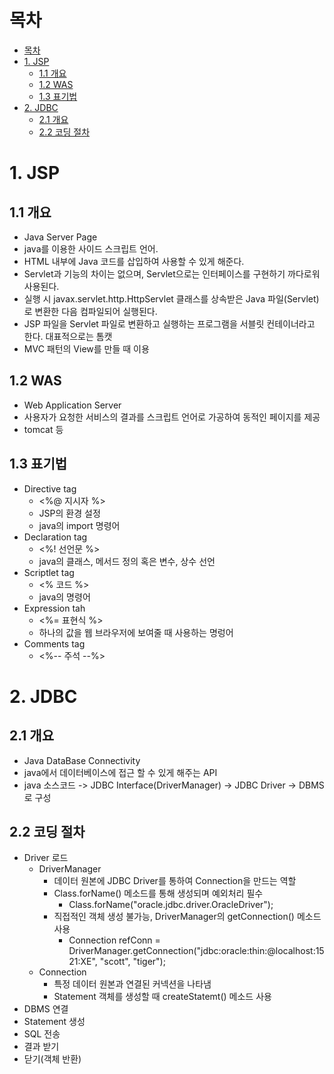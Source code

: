 # 목차
<!-- TOC -->

- [목차](#목차)
- [1. JSP](#1-jsp)
  - [1.1 개요](#11-개요)
  - [1.2 WAS](#12-was)
  - [1.3 표기법](#13-표기법)
- [2. JDBC](#2-jdbc)
  - [2.1 개요](#21-개요)
  - [2.2 코딩 절차](#22-코딩-절차)

<!-- /TOC -->
# 1. JSP

## 1.1 개요
* Java Server Page
* java를 이용한 사이드 스크립트 언어.
* HTML 내부에 Java 코드를 삽입하여 사용할 수 있게 해준다.
* Servlet과 기능의 차이는 없으며, Servlet으로는 인터페이스를 구현하기 까다로워 사용된다.
* 실행 시 javax.servlet.http.HttpServlet 클래스를 상속받은 Java 파일(Servlet)로 변환한 다음 컴파일되어 실행된다.
* JSP 파일을 Servlet 파일로 변환하고 실행하는 프로그램을 서블릿 컨테이너라고 한다. 대표적으로는 톰캣
* MVC 패턴의 View를 만들 때 이용
## 1.2 WAS
* Web Application Server
* 사용자가 요청한 서비스의 결과를 스크립트 언어로 가공하여 동적인 페이지를 제공
* tomcat 등
## 1.3 표기법
* Directive tag
  * <%@ 지시자 %>
  * JSP의 환경 설정
  * java의 import 명령어
* Declaration tag
  * <%! 선언문 %>
  * java의 클래스, 메서드 정의 혹은 변수, 상수 선언
* Scriptlet tag
  * <% 코드 %>
  * java의 명령어
* Expression tah
  * <%= 표현식 %>
  * 하나의 값을 웹 브라우저에 보여줄 때 사용하는 명렁어
* Comments tag
  * <%-- 주석 --%>
# 2. JDBC

## 2.1 개요
* Java DataBase Connectivity
* java에서 데이터베이스에 접근 할 수 있게 해주는 API
* java 소스코드 -> JDBC Interface(DriverManager) -> JDBC Driver -> DBMS 로 구성

## 2.2 코딩 절차
* Driver 로드
  * DriverManager
    * 데이터 원본에 JDBC Driver를 통하여 Connection을 만드는 역할
    * Class.forName() 메소드를 통해 생성되며 예외처리 필수
      * Class.forName("oracle.jdbc.driver.OracleDriver");
    * 직접적인 객체 생성 불가능, DriverManager의 getConnection() 메소드 사용
      * Connection refConn = DriverManager.getConnection("jdbc:oracle:thin:@localhost:1521:XE", "scott", "tiger");
  * Connection
    * 특정 데이터 원본과 연결된 커넥션을 나타냄
    * Statement 객체를 생성할 때 createStatemt() 메소드 사용
* DBMS 연결
* Statement 생성
* SQL 전송
* 결과 받기
* 닫기(객체 반환)